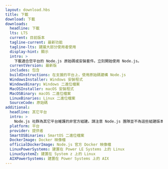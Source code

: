 ```yaml
---
layout: download.hbs
title: 下載
download: 下載
downloads:
  headline: 下載
  lts: LTS
  current: 目前版本
  tagline-current: 最新功能
  tagline-lts: 建議大部分使用者使用
  display-hint: 顯示
  intro: >
    下載適合您平台的 Node.js 原始碼或安裝套件。立刻開始使用 Node.js。
  currentVersion: 最新版
  includes: 包含
  buildInstructions: 在支援的平台上，使用原始碼建構 Node.js
  WindowsInstaller: Windows 安裝程式
  WindowsBinary: Windows 二進位檔案
  MacOSInstaller: macOS 安裝程式
  MacOSBinary: macOS 二進位檔案
  LinuxBinaries: Linux 二進位檔案
  SourceCode: 原始碼
additional:
  headline: 其它平台
  intro: >
    Node.js 社群為其它平台維護的非官方組建。請注意 Node.js 團隊並不為這些組建版本提供技術支援且其可能與現行 Node.js 版本不一致。
  platform: 平台
  provider: 提供者
  SmartOSBinaries: SmartOS 二進位檔案
  DockerImage: Docker 映像檔
  officialDockerImage: Node.js 官方 Docker 映像檔
  LinuxPowerSystems: 建置在 Power LE Systems 上的 Linux
  LinuxSystemZ: 建置在 System z 上的 Linux
  AIXPowerSystems: 建置在 Power Systems 上的 AIX
---
```

